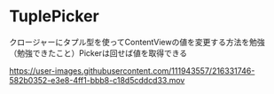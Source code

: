 # TuplePicker
クロージャーにタプル型を使ってContentViewの値を変更する方法を勉強<br>（勉強できたこと）Pickerは回せば値を取得できる


https://user-images.githubusercontent.com/111943557/216331746-582b0352-e3e8-4ff1-bbb8-c18d5cddcd33.mov

